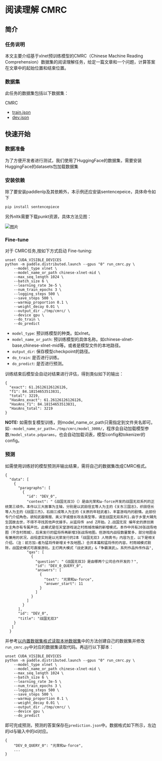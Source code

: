 # 阅读理解 CMRC

## 简介

### 任务说明
本文主要介绍基于xlnet预训练模型的CMRC（Chinese Machine Reading Comprehension）数据集的阅读理解任务，给定一篇文章和一个问题，计算答案在文章中的起始位置和结束位置。

### 数据集

此任务的数据集包括以下数据集：

CMRC
- [train.json](https://github.com/ymcui/cmrc2018/blob/master/squad-style-data/cmrc2018_train.json)
- [dev.json](https://github.com/ymcui/cmrc2018/blob/master/squad-style-data/cmrc2018_dev.json)

## 快速开始

### 数据准备

为了方便开发者进行测试，我们使用了HuggingFace的数据集，需要安装HuggingFace的datasets包加载数据集

### 安装依赖

除了要安装paddlenlp及其依赖外，本示例还应安装sentencepeice，具体命令如下
```shell
pip install sentencepiece
```
另外nltk需要下载punkt资源，具体方法见图：

![图片](https://user-images.githubusercontent.com/50627048/162560106-e3e1469b-5e68-4d8d-a1d7-e977e1ca242f.png)

### Fine-tune

对于 CMRC任务,按如下方式启动 Fine-tuning:

```shell
unset CUDA_VISIBLE_DEVICES
python -m paddle.distributed.launch --gpus "0" run_cmrc.py \
    --model_type xlnet \
    --model_name_or_path chinese-xlnet-mid \
    --max_seq_length 1024 \
    --batch_size 6 \
    --learning_rate 3e-5 \
    --num_train_epochs 3 \
    --logging_steps 500 \
    --save_steps 500 \
    --warmup_proportion 0.1 \
    --weight_decay 0.01 \
    --output_dir ./tmp/cmrc/ \
    --device gpu \
    --do_train \
    --do_predict
 ```

* `model_type`: 预训练模型的种类。如xlnet。
* `model_name_or_path`: 预训练模型的具体名称。如chinese-xlnet-base,chinese-xlnet-mid等。或者是模型文件的本地路径。
* `output_dir`: 保存模型checkpoint的路径。
* `do_train`: 是否进行训练。
* `do_predict`: 是否进行预测。

训练结束后模型会自动对结果进行评估，得到类似如下的输出：

```text
{
  "exact": 61.26126126126126,
  "f1": 84.18154653513831,
  "total": 3219,
  "HasAns_exact": 61.26126126126126,
  "HasAns_f1": 84.18154653513831,
  "HasAns_total": 3219
}
```

**NOTE:** 如需恢复模型训练，则model_name_or_path只需指定到文件夹名即可。如`--model_name_or_path=./tmp/cmrc/model_3000/`，程序会自动加载模型参数`/model_state.pdparams`，也会自动加载词表，模型config和tokenizer的config。

### 预测

如需使用训练好的模型预测并输出结果，需将自己的数据集改成CMRC格式。

```text
{
  "data": [
    {
      "paragraphs": [
        {
          "id": "DEV_0",
          "context": "《战国无双3》（）是由光荣和ω-force开发的战国无双系列的正统第三续作。本作以三大故事为主轴，分别是以武田信玄等人为主的《关东三国志》，织田信长等人为主的《战国三杰》，石田三成等人为主的《关原的年轻武者》，丰富游戏内的剧情。此部份专门介绍角色，欲知武器情报、奥义字或擅长攻击类型等，请至战国无双系列1.由于乡里大辅先生因故去世，不得不寻找其他声优接手。从猛将传 and Z开始。2.战国无双 编年史的原创男女主角亦有专属声优。此模式是任天堂游戏谜之村雨城改编的新增模式。本作中共有20张战场地图（不含村雨城），后来发行的猛将传再新增3张战场地图。但游戏内战役数量繁多，部分地图会有兼用的状况，战役虚实则是以光荣发行的2本「战国无双3 人物真书」内容为主，以下是相关介绍。（注：前方加☆者为猛将传新增关卡及地图。）合并本篇和猛将传的内容，村雨城模式剔除，战国史模式可直接游玩。主打两大模式「战史演武」&「争霸演武」。系列作品外传作品",
          "qas": [
            {
              "question": "《战国无双3》是由哪两个公司合作开发的？",
              "id": "DEV_0_QUERY_0",
              "answers": [
                {
                  "text": "光荣和ω-force",
                  "answer_start": 11
                }
              ]
            }
          ]
        }
      ],
      "id": "DEV_0",
      "title": "战国无双3"
    }
   ]
  }
```

并参考[以内置数据集格式读取本地数据集](https://paddlenlp.readthedocs.io/zh/latest/data_prepare/dataset_load.html#id4)中的方法创建自己的数据集并修改`run_cmrc.py`中对应的数据集读取代码。再运行以下脚本：

```shell
unset CUDA_VISIBLE_DEVICES
python -m paddle.distributed.launch --gpus "0" run_cmrc.py \
    --model_type xlnet \
    --model_name_or_path chinese-xlnet-mid \
    --max_seq_length 1024 \
    --batch_size 6 \
    --learning_rate 3e-5 \
    --num_train_epochs 3 \
    --logging_steps 500 \
    --save_steps 500 \
    --warmup_proportion 0.1 \
    --weight_decay 0.01 \
    --output_dir ./tmp/cmrc/ \
    --device gpu \
    --do_predict
 ```

即可完成预测，预测的答案保存在`prediction.json`中。数据格式如下所示，左边的id与输入中的id对应。

```text
{
    "DEV_0_QUERY_0": "光荣和ω-force",
    ...
}
```
